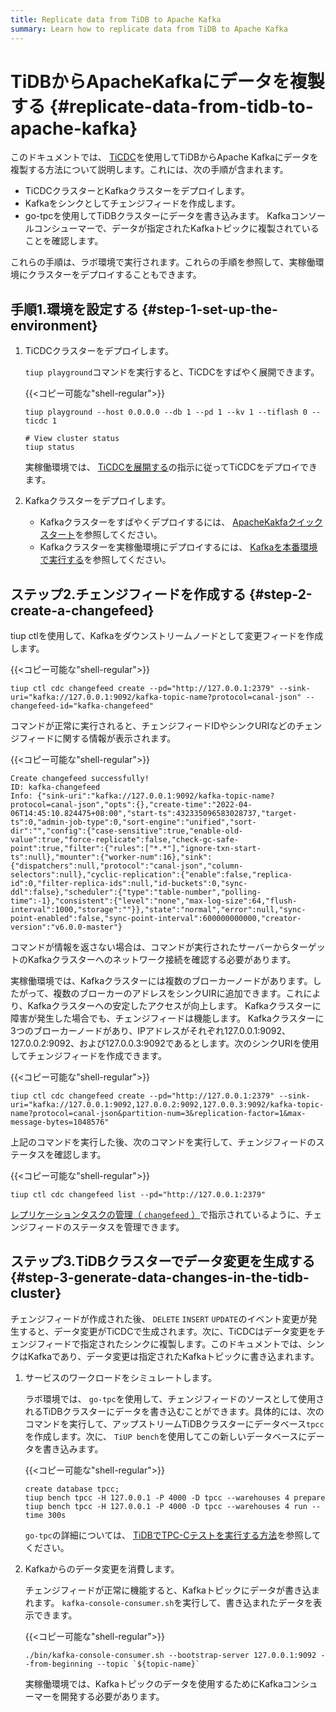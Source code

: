 ```yaml
---
title: Replicate data from TiDB to Apache Kafka
summary: Learn how to replicate data from TiDB to Apache Kafka
---
```


# TiDBからApacheKafkaにデータを複製する {#replicate-data-from-tidb-to-apache-kafka}

このドキュメントでは、 [TiCDC](/ticdc/ticdc-overview.md)を使用してTiDBからApache Kafkaにデータを複製する方法について説明します。これには、次の手順が含まれます。

-   TiCDCクラスターとKafkaクラスターをデプロイします。
-   Kafkaをシンクとしてチェンジフィードを作成します。
-   go-tpcを使用してTiDBクラスターにデータを書き込みます。 Kafkaコンソールコンシューマーで、データが指定されたKafkaトピックに複製されていることを確認します。

これらの手順は、ラボ環境で実行されます。これらの手順を参照して、実稼働環境にクラスターをデプロイすることもできます。

## 手順1.環境を設定する {#step-1-set-up-the-environment}

1.  TiCDCクラスターをデプロイします。

    `tiup playground`コマンドを実行すると、TiCDCをすばやく展開できます。

    {{&lt;コピー可能な&quot;shell-regular&quot;&gt;}}

    ```shell
    tiup playground --host 0.0.0.0 --db 1 --pd 1 --kv 1 --tiflash 0 --ticdc 1

    # View cluster status
    tiup status
    ```

    実稼働環境では、 [TiCDCを展開する](/ticdc/deploy-ticdc.md)の指示に従ってTiCDCをデプロイできます。

2.  Kafkaクラスターをデプロイします。

    -   Kafkaクラスターをすばやくデプロイするには、 [ApacheKakfaクイックスタート](https://kafka.apache.org/quickstart)を参照してください。
    -   Kafkaクラスターを実稼働環境にデプロイするには、 [Kafkaを本番環境で実行する](https://docs.confluent.io/platform/current/kafka/deployment.html)を参照してください。

## ステップ2.チェンジフィードを作成する {#step-2-create-a-changefeed}

tiup ctlを使用して、Kafkaをダウンストリームノードとして変更フィードを作成します。

{{&lt;コピー可能な&quot;shell-regular&quot;&gt;}}

```shell
tiup ctl cdc changefeed create --pd="http://127.0.0.1:2379" --sink-uri="kafka://127.0.0.1:9092/kafka-topic-name?protocol=canal-json" --changefeed-id="kafka-changefeed"
```

コマンドが正常に実行されると、チェンジフィードIDやシンクURIなどのチェンジフィードに関する情報が表示されます。

{{&lt;コピー可能な&quot;shell-regular&quot;&gt;}}

```shell
Create changefeed successfully!
ID: kafka-changefeed
Info: {"sink-uri":"kafka://127.0.0.1:9092/kafka-topic-name?protocol=canal-json","opts":{},"create-time":"2022-04-06T14:45:10.824475+08:00","start-ts":432335096583028737,"target-ts":0,"admin-job-type":0,"sort-engine":"unified","sort-dir":"","config":{"case-sensitive":true,"enable-old-value":true,"force-replicate":false,"check-gc-safe-point":true,"filter":{"rules":["*.*"],"ignore-txn-start-ts":null},"mounter":{"worker-num":16},"sink":{"dispatchers":null,"protocol":"canal-json","column-selectors":null},"cyclic-replication":{"enable":false,"replica-id":0,"filter-replica-ids":null,"id-buckets":0,"sync-ddl":false},"scheduler":{"type":"table-number","polling-time":-1},"consistent":{"level":"none","max-log-size":64,"flush-interval":1000,"storage":""}},"state":"normal","error":null,"sync-point-enabled":false,"sync-point-interval":600000000000,"creator-version":"v6.0.0-master"}
```

コマンドが情報を返さない場合は、コマンドが実行されたサーバーからターゲットのKafkaクラスターへのネットワーク接続を確認する必要があります。

実稼働環境では、Kafkaクラスターには複数のブローカーノードがあります。したがって、複数のブローカーのアドレスをシンクUIRに追加できます。これにより、Kafkaクラスターへの安定したアクセスが向上します。 Kafkaクラスターに障害が発生した場合でも、チェンジフィードは機能します。 Kafkaクラスターに3つのブローカーノードがあり、IPアドレスがそれぞれ127.0.0.1:9092、127.0.0.2:9092、および127.0.0.3:9092であるとします。次のシンクURIを使用してチェンジフィードを作成できます。

{{&lt;コピー可能な&quot;shell-regular&quot;&gt;}}

```shell
tiup ctl cdc changefeed create --pd="http://127.0.0.1:2379" --sink-uri="kafka://127.0.0.1:9092,127.0.0.2:9092,127.0.0.3:9092/kafka-topic-name?protocol=canal-json&partition-num=3&replication-factor=1&max-message-bytes=1048576"
```

上記のコマンドを実行した後、次のコマンドを実行して、チェンジフィードのステータスを確認します。

{{&lt;コピー可能な&quot;shell-regular&quot;&gt;}}

```shell
tiup ctl cdc changefeed list --pd="http://127.0.0.1:2379"
```

[レプリケーションタスクの管理（ `changefeed` ）](/ticdc/manage-ticdc.md#manage-replication-tasks-changefeed)で指示されているように、チェンジフィードのステータスを管理できます。

## ステップ3.TiDBクラスターでデータ変更を生成する {#step-3-generate-data-changes-in-the-tidb-cluster}

チェンジフィードが作成された後、 `DELETE` `INSERT` `UPDATE`のイベント変更が発生すると、データ変更がTiCDCで生成されます。次に、TiCDCはデータ変更をチェンジフィードで指定されたシンクに複製します。このドキュメントでは、シンクはKafkaであり、データ変更は指定されたKafkaトピックに書き込まれます。

1.  サービスのワークロードをシミュレートします。

    ラボ環境では、 `go-tpc`を使用して、チェンジフィードのソースとして使用されるTiDBクラスターにデータを書き込むことができます。具体的には、次のコマンドを実行して、アップストリームTiDBクラスターにデータベース`tpcc`を作成します。次に、 `TiUP bench`を使用してこの新しいデータベースにデータを書き込みます。

    {{&lt;コピー可能な&quot;shell-regular&quot;&gt;}}

    ```shell
    create database tpcc;
    tiup bench tpcc -H 127.0.0.1 -P 4000 -D tpcc --warehouses 4 prepare
    tiup bench tpcc -H 127.0.0.1 -P 4000 -D tpcc --warehouses 4 run --time 300s
    ```

    `go-tpc`の詳細については、 [TiDBでTPC-Cテストを実行する方法](/benchmark/benchmark-tidb-using-tpcc.md)を参照してください。

2.  Kafkaからのデータ変更を消費します。

    チェンジフィードが正常に機能すると、Kafkaトピックにデータが書き込まれます。 `kafka-console-consumer.sh`を実行して、書き込まれたデータを表示できます。

    {{&lt;コピー可能な&quot;shell-regular&quot;&gt;}}

    ```shell
    ./bin/kafka-console-consumer.sh --bootstrap-server 127.0.0.1:9092 --from-beginning --topic `${topic-name}`
    ```

    実稼働環境では、Kafkaトピックのデータを使用するためにKafkaコンシューマーを開発する必要があります。
